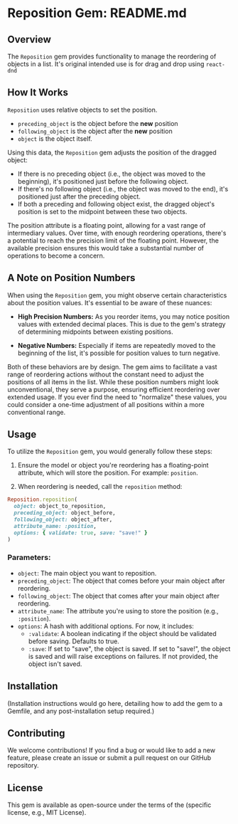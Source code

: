 # Reposition Gem: README.md

## Overview

The `Reposition` gem provides functionality to manage the reordering of objects in a list. It's original intended use is for drag and drop using `react-dnd`

## How It Works

`Reposition` uses relative objects to set the position.
- `preceding_object` is the object before the __new__ position
- `following_object` is the object after the __new__ position
- `object` is the object itself.

Using this data, the `Reposition` gem adjusts the position of the dragged object:

- If there is no preceding object (i.e., the object was moved to the beginning), it's positioned just before the following object.
- If there's no following object (i.e., the object was moved to the end), it's positioned just after the preceding object.
- If both a preceding and following object exist, the dragged object's position is set to the midpoint between these two objects.

The position attribute is a floating point, allowing for a vast range of intermediary values. Over time, with enough reordering operations, there's a potential to reach the precision limit of the floating point. However, the available precision ensures this would take a substantial number of operations to become a concern.


## A Note on Position Numbers

When using the `Reposition` gem, you might observe certain characteristics about the position values. It's essential to be aware of these nuances:

- **High Precision Numbers:** As you reorder items, you may notice position values with extended decimal places. This is due to the gem's strategy of determining midpoints between existing positions.

- **Negative Numbers:** Especially if items are repeatedly moved to the beginning of the list, it's possible for position values to turn negative.

Both of these behaviors are by design. The gem aims to facilitate a vast range of reordering actions without the constant need to adjust the positions of all items in the list. While these position numbers might look unconventional, they serve a purpose, ensuring efficient reordering over extended usage. If you ever find the need to "normalize" these values, you could consider a one-time adjustment of all positions within a more conventional range.

## Usage

To utilize the `Reposition` gem, you would generally follow these steps:

1. Ensure the model or object you're reordering has a floating-point attribute, which will store the position. For example: `position`.

2. When reordering is needed, call the `reposition` method:

```ruby
Reposition.reposition(
  object: object_to_reposition,
  preceding_object: object_before,
  following_object: object_after,
  attribute_name: :position,
  options: { validate: true, save: "save!" }
)
```

### Parameters:

- `object`: The main object you want to reposition.
- `preceding_object`: The object that comes before your main object after reordering.
- `following_object`: The object that comes after your main object after reordering.
- `attribute_name`: The attribute you're using to store the position (e.g., `:position`).
- `options`: A hash with additional options. For now, it includes:
  - `:validate`: A boolean indicating if the object should be validated before saving. Defaults to true.
  - `:save`: If set to "save", the object is saved. If set to "save!", the object is saved and will raise exceptions on failures. If not provided, the object isn't saved.

## Installation

(Installation instructions would go here, detailing how to add the gem to a Gemfile, and any post-installation setup required.)

## Contributing

We welcome contributions! If you find a bug or would like to add a new feature, please create an issue or submit a pull request on our GitHub repository.

## License

This gem is available as open-source under the terms of the (specific license, e.g., MIT License).
